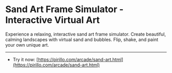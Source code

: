 
# Sand Art Frame Simulator - Interactive Virtual Art

Experience a relaxing, interactive sand art frame simulator. Create beautiful, calming landscapes with virtual sand and bubbles. Flip, shake, and paint your own unique art.

---

* Try it now: [https://pirillo.com/arcade/sand-art.html](https://pirillo.com/arcade/sand-art.html)
